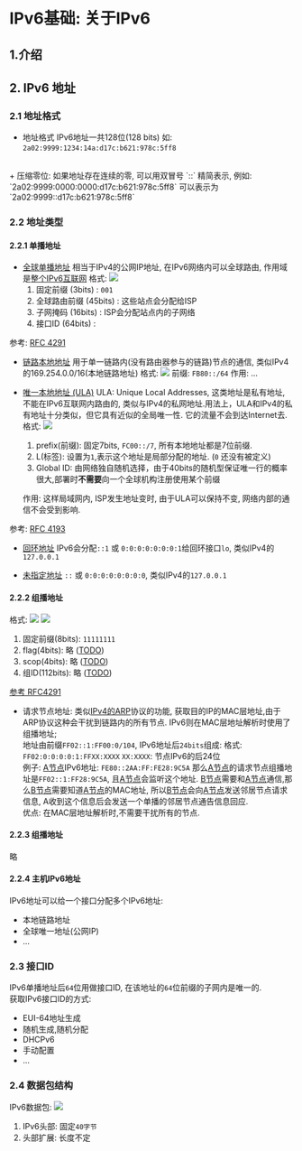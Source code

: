 # IPv6基础: 关于IPv6

## 1.介绍

## 2. IPv6 地址
### 2.1 地址格式
+ 地址格式
IPv6地址一共128位(128 bits)
如: `2a02:9999:1234:14a:d17c:b621:978c:5ff8` 
<br>
+ 压缩零位: 如果地址存在连续的零, 可以用双冒号 `::` 精简表示,
例如: `2a02:9999:0000:0000:d17c:b621:978c:5ff8` 可以表示为 `2a02:9999::d17c:b621:978c:5ff8`

### 2.2 地址类型
#### 2.2.1  单播地址
+ [全球单播地址](#) 
相当于IPv4的公网IP地址, 在IPv6网络内可以全球路由, 作用域是[整个IPv6互联网](#)
格式:
![](./img/global-ipv6-unicast.png)
  1. 固定前缀 (3bits) :  `001`
  2. 全球路由前缀 (45bits) : 这些站点会分配给ISP
  3. 子网掩码 (16bits) : ISP会分配站点内的子网络
  4. 接口ID (64bits) : 
   
参考: [RFC 4291](https://tools.ietf.org/html/rfc3587)
<br>

+ [链路本地地址](#)
用于单一链路内(没有路由器参与的链路)节点的通信, 类似IPv4的169.254.0.0/16(本地链路地址)
格式:
![](./img/local-link-ipv6-unicast.png)
前缀: `FB80::/64`
作用: ...

+ [唯一本地地址 (ULA)](#)
ULA:  Unique Local Addresses, 这类地址是私有地址, 不能在IPv6互联网内路由的, 类似与IPv4的私网地址.用法上，ULA和IPv4的私有地址十分类似，但它具有近似的全局唯一性. 它的流量不会到达Internet去.<br>
格式:
![](./img/unique-local-address-format.png)
  1. prefix(前缀): 固定7bits, `FC00::/7`, 所有本地地址都是7位前缀.
  2. L(标签): 设置为`1`,表示这个地址是局部分配的地址. (`0` 还没有被定义)
  3. Global ID: 由网络独自随机选择，由于40bits的随机型保证唯一行的概率很大,部署时**不需要**向一个全球机构注册使用某个前缀

   作用: 这样局域网内, ISP发生地址变时, 由于ULA可以保持不变, 网络内部的通信不会受到影响.



参考: [RFC 4193](https://tools.ietf.org/html/rfc4193)
<br>

+ [回环地址](#)
  IPv6会分配`::1` 或 `0:0:0:0:0:0:0:1`给回环接口`lo`, 类似IPv4的`127.0.0.1`

+ [未指定地址](#)
  `::` 或 `0:0:0:0:0:0:0:0`, 类似IPv4的`127.0.0.1`

#### 2.2.2 组播地址
格式:
![](./img/ipv6-mutilcast-address-format.png)
![](./img/ipv6-mutilcast-address-flag-format.png)
1. 固定前缀(8bits): `11111111`
2. flag(4bits): 略 ([TODO](#))
3. scop(4bits): 略 ([TODO](#))
4. 组ID(112bits): 略 ([TODO](#))
   
[参考 RFC4291](https://tools.ietf.org/html/rfc4291#section-2.7)


+ 请求节点地址:
类似[IPv4的ARP](#)协议的功能, 获取目的IP的MAC层地址,由于ARP协议这种会干扰到链路内的所有节点. IPv6则在MAC层地址解析时使用了组播地址;<br>
地址由前缀`FF02::1:FF00:0/104`, IPv6地址后`24bits`组成:
格式: `FF02:0:0:0:0:1:FFXX:XXXX`
`XX:XXXX`: 节点IPv6的后24位<br>
例子:
[A节点](#)IPv6地址: `FE80::2AA:FF:FE28:9C5A`
那么[A节点](#)的请求节点组播地址是`FF02::1:FF28:9C5A`, 且[A节点](#)会监听这个地址.
[B节点](#)需要和[A节点](#)通信,那么[B节点](#)需要知道[A节点](#)的MAC地址, 所以[B节点](#)会向[A节点](#)发送邻居节点请求信息, A收到这个信息后会发送一个单播的邻居节点通告信息回应.<br>
优点: 在MAC层地址解析时,不需要干扰所有的节点.

#### 2.2.3 组播地址
略

#### 2.2.4 主机IPv6地址
IPv6地址可以给一个接口分配多个IPv6地址:
+ 本地链路地址
+ 全球唯一地址(公网IP)
+ ...
  
### 2.3 接口ID
IPv6单播地址后`64`位用做接口ID, 在该地址的`64`位前缀的子网内是唯一的.<br>
获取IPv6接口ID的方式:
+ EUI-64地址生成
+ 随机生成,随机分配
+ DHCPv6
+ 手动配置
+ ...

### 2.4 数据包结构
IPv6数据包:
![](./img/ipv6-packet-format.png)
1. IPv6头部: 固定`40字节`
2. 头部扩展: 长度不定
 